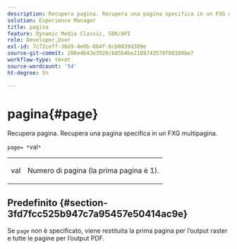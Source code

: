 ```yaml
---
description: Recupera pagina. Recupera una pagina specifica in un FXG multipagina.
solution: Experience Manager
title: pagina
feature: Dynamic Media Classic, SDK/API
role: Developer,User
exl-id: 7c72ceff-30d9-4e0b-8b4f-6cb0039d389e
source-git-commit: 206e4643e3926cb85b4be2189743578f88180be7
workflow-type: tm+mt
source-wordcount: '54'
ht-degree: 5%

---
```


# pagina{#page}

Recupera pagina. Recupera una pagina specifica in un FXG multipagina.

`page= *`val`*`

<table id="simpletable_E92560F812B64A36A3D108CA7DEED5AC"> 
 <tr class="strow"> 
  <td class="stentry"> <p><span class="codeph"> <span class="varname"> val</span></span> </p> </td> 
  <td class="stentry"> <p>Numero di pagina (la prima pagina è 1). </p></td> 
 </tr> 
</table>

## Predefinito {#section-3fd7fcc525b947c7a95457e50414ac9e}

Se `page` non è specificato, viene restituita la prima pagina per l’output raster e tutte le pagine per l’output PDF.
